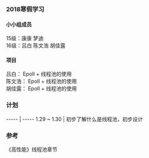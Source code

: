 ### 2018寒假学习

#### 小小组成员  

15级：康康  梦迪   
16级：吕白  陈文浩  胡佳露

#### 项目
吕白：   Epoll + 线程池的使用   
陈文浩： Epoll + 线程池的使用    
胡佳露： Epoll + 线程池的使用   

### 计划
----- | -----
1.29 ~ 1.30 | 初步了解什么是线程池，初步设计

### 参考  
《高性能》线程池章节  

